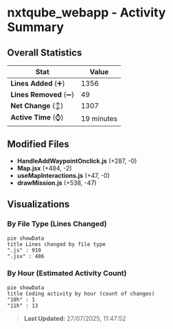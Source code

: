 # nxtqube_webapp - Activity Summary 

## Overall Statistics

| Stat                   | Value                                                             |
| ---------------------- | ----------------------------------------------------------------- |
| **Lines Added** (➕)   | 1356                                          |
| **Lines Removed** (➖) | 49                                        |
| **Net Change** (↕)    | 1307                |
| **Active Time** (⌚)   | 19 minutes |


## Modified Files
- **HandleAddWaypointOnclick.js** (+287, -0)
- **Map.jsx** (+484, -2)
- **useMapInteractions.js** (+47, -0)
- **drawMission.js** (+538, -47)

## Visualizations

### By File Type (Lines Changed)

```mermaid
pie showData
title Lines changed by file type
".js" : 919
".jsx" : 486
```

### By Hour (Estimated Activity Count)

```mermaid
pie showData
title Coding activity by hour (count of changes)
"10h" : 1
"11h" : 13
```


> **Last Updated:** 27/07/2025, 11:47:52